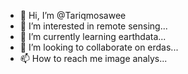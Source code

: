 - 👋 Hi, I’m @Tariqmosawee
- 👀 I’m interested in remote sensing...
- 🌱 I’m currently learning earthdata...
- 💞️ I’m looking to collaborate on erdas...
- 📫 How to reach me image analys...

<!---
Tariqmosawee/Tariqmosawee is a ✨ special ✨ repository because its `README.md` (this file) appears on your GitHub profile.
You can click the Preview link to take a look at your changes.
--->
